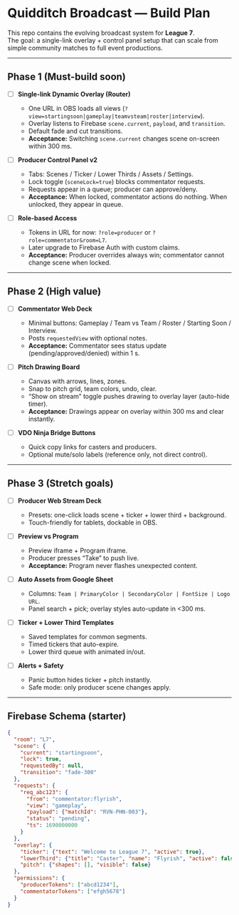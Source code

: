 # Quidditch Broadcast — Build Plan

This repo contains the evolving broadcast system for **League 7**.  
The goal: a single-link overlay + control panel setup that can scale from simple community matches to full event productions.

---

## Phase 1 (Must-build soon)

- [ ] **Single-link Dynamic Overlay (Router)**
  - One URL in OBS loads all views (`?view=startingsoon|gameplay|teamvsteam|roster|interview`).
  - Overlay listens to Firebase `scene.current`, `payload`, and `transition`.
  - Default fade and cut transitions.
  - **Acceptance:** Switching `scene.current` changes scene on-screen within 300 ms.

- [ ] **Producer Control Panel v2**
  - Tabs: Scenes / Ticker / Lower Thirds / Assets / Settings.
  - Lock toggle (`sceneLock=true`) blocks commentator requests.
  - Requests appear in a queue; producer can approve/deny.
  - **Acceptance:** When locked, commentator actions do nothing. When unlocked, they appear in queue.

- [ ] **Role-based Access**
  - Tokens in URL for now: `?role=producer` or `?role=commentator&room=L7`.
  - Later upgrade to Firebase Auth with custom claims.
  - **Acceptance:** Producer overrides always win; commentator cannot change scene when locked.

---

## Phase 2 (High value)

- [ ] **Commentator Web Deck**
  - Minimal buttons: Gameplay / Team vs Team / Roster / Starting Soon / Interview.
  - Posts `requestedView` with optional notes.
  - **Acceptance:** Commentator sees status update (pending/approved/denied) within 1 s.

- [ ] **Pitch Drawing Board**
  - Canvas with arrows, lines, zones.
  - Snap to pitch grid, team colors, undo, clear.
  - “Show on stream” toggle pushes drawing to overlay layer (auto-hide timer).
  - **Acceptance:** Drawings appear on overlay within 300 ms and clear instantly.

- [ ] **VDO Ninja Bridge Buttons**
  - Quick copy links for casters and producers.
  - Optional mute/solo labels (reference only, not direct control).

---

## Phase 3 (Stretch goals)

- [ ] **Producer Web Stream Deck**
  - Presets: one-click loads scene + ticker + lower third + background.
  - Touch-friendly for tablets, dockable in OBS.

- [ ] **Preview vs Program**
  - Preview iframe + Program iframe.
  - Producer presses “Take” to push live.
  - **Acceptance:** Program never flashes unexpected content.

- [ ] **Auto Assets from Google Sheet**
  - Columns: `Team | PrimaryColor | SecondaryColor | FontSize | Logo URL`.
  - Panel search + pick; overlay styles auto-update in <300 ms.

- [ ] **Ticker + Lower Third Templates**
  - Saved templates for common segments.
  - Timed tickers that auto-expire.
  - Lower third queue with animated in/out.

- [ ] **Alerts + Safety**
  - Panic button hides ticker + pitch instantly.
  - Safe mode: only producer scene changes apply.

---

## Firebase Schema (starter)

```json
{
  "room": "L7",
  "scene": {
    "current": "startingsoon",
    "lock": true,
    "requestedBy": null,
    "transition": "fade-300"
  },
  "requests": {
    "req_abc123": {
      "from": "commentator:flyrish",
      "view": "gameplay",
      "payload": {"matchId": "RVN-PHN-003"},
      "status": "pending",
      "ts": 1690000000
    }
  },
  "overlay": {
    "ticker": {"text": "Welcome to League 7", "active": true},
    "lowerThird": {"title": "Caster", "name": "Flyrish", "active": false},
    "pitch": {"shapes": [], "visible": false}
  },
  "permissions": {
    "producerTokens": ["abcd1234"],
    "commentatorTokens": ["efgh5678"]
  }
}

